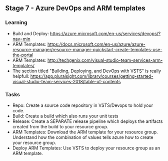 ## Stage 7 - Azure DevOps and ARM templates

### Learning
- Build and Deploy: https://azure.microsoft.com/en-us/services/devops/?nav=min
- ARM Templates: https://docs.microsoft.com/en-us/azure/azure-resource-manager/resource-manager-quickstart-create-templates-use-the-portal
- ARM Templates: http://techgenix.com/visual-studio-team-services-arm-templates/
- The section titled "Building, Deploying, and DevOps with VSTS" is really helpfull: https://app.pluralsight.com/library/courses/getting-started-visual-studio-team-services-2018/table-of-contents

### Tasks
- Repo: Create a source code repository in VSTS/Devops to hold your code. 
- Build: Create a build which also runs your unit tests
- Release: Create a SEPARATE release pipeline which deploys the artifacts created from the build to your resource group.
- ARM Templates: Download the ARM template for your resource group. Understand how the combination of values tells azure how to create your resource group.
- Deploy ARM Templates: Use VSTS to deploy your resource group as an ARM template.